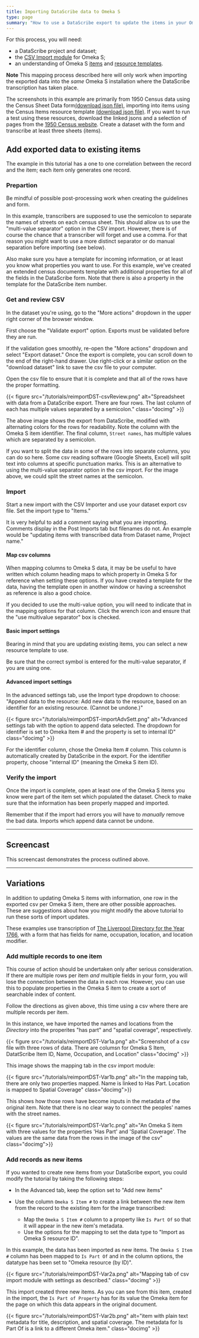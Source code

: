 ```yaml
---
title: Importing DataScribe data to Omeka S
type: page
summary: "How to use a DataScribe export to update the items in your Omeka S installation."
---
```


For this process, you will need:

- a DataScribe project and dataset;
- the [CSV Import module](https://omeka.org/s/docs/user-manual/modules/csvimport/#column-options) for Omeka S;
- an understanding of Omeka S [items](https://omeka.org/s/docs/user-manual/content/items/) and [resource templates](https://omeka.org/s/docs/user-manual/content/resource-template/).

**Note** This mapping process described here will only work when importing the exported data into the *same* Omeka S installation where the DataScribe transcription has taken place.

The screenshots in this example are primarily from 1950 Census data using the Census Sheet Data form[(download json file)](/tutorials/censusSheetDataForm.json), importing into items using the Census Items resource template [(download json file)](/tutorials/censusDocumentTemplate.json). If you want to run a test using these resources, download the linked jsons and a selection of pages from the [1950 Census website](https://1950census.archives.gov). Create a dataset with the form and transcribe at least three sheets (items).

## Add exported data to existing items

The example in this tutorial has a one to one correlation between the record and the item; each item only generates one record.

### Prepartion

Be mindful of possible post-processing work when creating the guidelines and form.

In this example, transcribers are supposed to use the semicolon to separate the names of streets on each census sheet. This should allow us to use the "multi-value separator" option in the CSV import. However, there is of course the chance that a transcriber will forget and use a comma. For that reason you might want to use a more distinct separator or do manual separation before importing (see below).

Also make sure you have a template for incoming information, or at least you know what properties you want to use. For this example, we've created an extended census documents template with additional properties for all of the fields in the DataScribe form. Note that there is also a property in the template for the DataScribe item number.

### Get and review CSV

In the dataset you're using, go to the "More actions" dropdown in the upper right corner of the browser window.

First choose the "Validate export" option. Exports must be validated before they are run.

If the validation goes smoothly, re-open the "More actions" dropdown and select "Export dataset." Once the export is complete, you can scroll down to the end of the right-hand drawer. Use right-click or a similar option on the "download dataset" link to save the csv file to your computer.

Open the csv file to ensure that it is complete and that all of the rows have the proper formatting.

{{< figure src="/tutorials/reimportDST-csvReview.png" alt="Spreadsheet with data from a DataScribe export. There are four rows. The last column of each has multiple values separated by a semicolon." class="docimg" >}}

The above image shows the export from DataScribe, modified with alternating colors for the rows for readability. Note the column with the Omeka S item identifier. The final column, `Street names`, has multiple values which are separated by a semicolon.

If you want to split the data in some of the rows into separate columns, you can do so here. Some csv reading software (Google Sheets, Excel) will split text into columns at specific punctuation marks. This is an alternative to using the multi-value separator option in the csv import. For the image above, we could split the street names at the semicolon.

### Import

Start a new import with the CSV Importer and use your dataset export csv file. Set the import type to "Items."

It is very helpful to add a comment saying what you are importing. Comments display in the Post Imports tab but filenames do not. An example would be "updating items with transcribed data from Dataset name, Project name."

#### Map csv columns

When mapping columns to Omeka S data, it may be be useful to have written which column heading maps to which property in Omeka S for reference when setting these options. If you have created a template for the data, having the template open in another window or having a screenshot as reference is also a good choice.

If you decided to use the multi-value option, you will need to indicate that in the mapping options for that column. Click the wrench icon and ensure that the "use multivalue separator" box is checked.

#### Basic import settings

Bearing in mind that you are updating existing items, you can select a new resource template to use.

Be sure that the correct symbol is entered for the multi-value separator, if you are using one.

#### Advanced import settings

In the advanced settings tab, use the Import type dropdown to choose: "Append data to the resource: Add new data to the resource, based on an identifier for an existing resource. (Cannot be undone.)"

{{< figure src="/tutorials/reimportDST-importAdvSett.png" alt="Advanced settings tab with the option to append data selected. The dropdown for identifier is set to Omeka Item # and the property is set to internal ID" class="docimg" >}}

For the identifier column, chose the Omeka Item # column. This column is automatically created by DataScribe in the export. For the identifier property, choose "internal ID" (meaning the Omeka S item ID).

### Verify the import

Once the import is complete, open at least one of the Omeka S items you know were part of the item set which populated the dataset. Check to make sure that the information has been properly mapped and imported.

Remember that if the import had errors you will have to *manually* remove the bad data. Imports which append data cannot be undone.

----

## Screencast

This screencast demonstrates the process outlined above.

----

## Variations

In addition to updating Omeka S items with information, one row in the exported csv per Omeka S item, there are other possible approaches. These are suggestions about how you might modify the above tutorial to run these sorts of import updates.

These examples use transcription of [The Liverpool Directory for the Year 1766](https://archive.org/details/liverpooldirect00unkngoog/mode/2up?view=theater&ui=embed&wrapper=false), with a form that has fields for name, occupation, location, and location modifier.

### Add multiple records to one item

This course of action should be undertaken only after serious consideration. If there are multiple rows per item *and* multiple fields in your form, you will lose the connection between the data in each row. However, you can use this to populate properties in the Omeka S item to create a sort of searchable index of content.

Follow the directions as given above, this time using a csv where there are multiple records per item.

In this instance, we have imported the names and locations from the *Directory* into the properites "has part" and "spatial coverage", respectively.

{{< figure src="/tutorials/reimportDST-Var1a.png" alt="Screenshot of a csv file with three rows of data. There are columsn for Omeka S Item, DatatScribe Item ID, Name, Occupation, and Location" class="docimg" >}}

This image shows the mapping tab in the csv import module:

{{< figure src="/tutorials/reimportDST-Var1b.png" alt="In the mapping tab, there are only two properties mapped. Name is linked to Has Part. Location is mapped to Spatial Coverage" class="docimg">}}

This shows how those rows have become inputs in the metadata of the original item. Note that there is no clear way to connect the peoples' names with the street names.

{{< figure src="/tutorials/reimportDST-Var1c.png" alt="An Omeka S item with three values for the properties 'Has Part' and 'Spatial Coverage'. The values are the same data from the rows in the image of the csv" class="docimg">}}

### Add records as new items

If you wanted to create new items from your DataScribe export, you could modify the tutorial by taking the following steps:

- In the Advanced tab, keep the option set to "Add new items"
- Use the column `Omeka S Item #` to create a link between the new item from the record to the existing item for the image transcribed:

  - Map the `Omeka S Item #` column to a property like `Is Part Of` so that it will appear in the new item's metadata.
  - Use the options for the mapping to set the data type to "Import as Omeka S resource ID".

In this example, the data has been imported as new items. The `Omeka S Item #` column has been mapped to `Is Part Of` and in the column options, the datatype has been set to "Omeka resource (by ID)".

{{< figure src="/tutorials/reimportDST-Var2a.png" alt="Mapping tab of csv import module with settings as described." class="docimg" >}}

This import created three new items. As you can see from this item, created in the import, the `Is Part of Property` has for its value the Omeka item for the page on which this data appears in the original document.

{{< figure src="/tutorials/reimportDST-Var2b.png" alt="item with plain text metadata for title, description, and spatial coverage. The metadata for Is Part Of is a link to a different Omeka item." class="docimg" >}}
